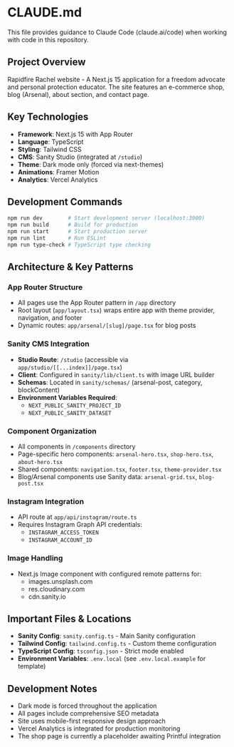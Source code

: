 # CLAUDE.md

This file provides guidance to Claude Code (claude.ai/code) when working with code in this repository.

## Project Overview

Rapidfire Rachel website - A Next.js 15 application for a freedom advocate and personal protection educator. The site features an e-commerce shop, blog (Arsenal), about section, and contact page.

## Key Technologies

- **Framework**: Next.js 15 with App Router
- **Language**: TypeScript
- **Styling**: Tailwind CSS
- **CMS**: Sanity Studio (integrated at `/studio`)
- **Theme**: Dark mode only (forced via next-themes)
- **Animations**: Framer Motion
- **Analytics**: Vercel Analytics

## Development Commands

```bash
npm run dev        # Start development server (localhost:3000)
npm run build      # Build for production
npm run start      # Start production server
npm run lint       # Run ESLint
npm run type-check # TypeScript type checking
```

## Architecture & Key Patterns

### App Router Structure
- All pages use the App Router pattern in `/app` directory
- Root layout (`app/layout.tsx`) wraps entire app with theme provider, navigation, and footer
- Dynamic routes: `app/arsenal/[slug]/page.tsx` for blog posts

### Sanity CMS Integration
- **Studio Route**: `/studio` (accessible via `app/studio/[[...index]]/page.tsx`)
- **Client**: Configured in `sanity/lib/client.ts` with image URL builder
- **Schemas**: Located in `sanity/schemas/` (arsenal-post, category, blockContent)
- **Environment Variables Required**:
  - `NEXT_PUBLIC_SANITY_PROJECT_ID`
  - `NEXT_PUBLIC_SANITY_DATASET`

### Component Organization
- All components in `/components` directory
- Page-specific hero components: `arsenal-hero.tsx`, `shop-hero.tsx`, `about-hero.tsx`
- Shared components: `navigation.tsx`, `footer.tsx`, `theme-provider.tsx`
- Blog/Arsenal components use Sanity data: `arsenal-grid.tsx`, `blog-post.tsx`

### Instagram Integration
- API route at `app/api/instagram/route.ts`
- Requires Instagram Graph API credentials:
  - `INSTAGRAM_ACCESS_TOKEN`
  - `INSTAGRAM_ACCOUNT_ID`

### Image Handling
- Next.js Image component with configured remote patterns for:
  - images.unsplash.com
  - res.cloudinary.com
  - cdn.sanity.io

## Important Files & Locations

- **Sanity Config**: `sanity.config.ts` - Main Sanity configuration
- **Tailwind Config**: `tailwind.config.ts` - Custom theme configuration
- **TypeScript Config**: `tsconfig.json` - Strict mode enabled
- **Environment Variables**: `.env.local` (see `.env.local.example` for template)

## Development Notes

- Dark mode is forced throughout the application
- All pages include comprehensive SEO metadata
- Site uses mobile-first responsive design approach
- Vercel Analytics is integrated for production monitoring
- The shop page is currently a placeholder awaiting Printful integration